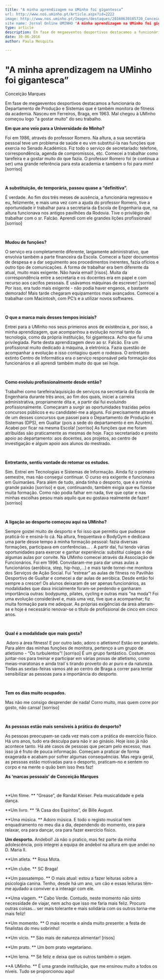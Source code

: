 ```yaml
---
title: "A minha aprendizagem na UMinho foi gigantesca”
url: http://www.nos.uminho.pt/Article.aspx?id=2222
image: http://www.nos.uminho.pt/Images/destaques/20160630185720_Conceio1.jpg
site name: Jornal Online UMINHO "A minha aprendizagem na UMinho foi gigantesca”
type: article
description: Em fase de megaeventos desportivos destacamos a funcionária do Departamento de Produção e Sistemas que é também monitora de fitness da academia. Nasceu em Ferreiros, Braga, em 1963. Mal chegou à UMinho começou logo "a gostar muito" do seu trabalho. 
date: 30-06-2016
author: Paula Mesquita

---
```

# "A minha aprendizagem na UMinho foi gigantesca”


  

 Conceição Marques

Em fase de megaeventos desportivos destacamos a funcionária do Departamento de Produção e Sistemas que é também monitora de fitness da academia. Nasceu em Ferreiros, Braga, em 1963. Mal chegou à UMinho começou logo "a gostar muito" do seu trabalho. 

**Em que ano veio para a Universidade do Minho?** 

Foi em 1986, através do professor Romero. Na altura, a sua secretária pessoal teve um problema de saúde e eu vim substituí-la nas funções que exercia no Senado Académico. Fiz todo o serviço de secretariado: telefone, correspondência, agenda de compromissos, etc. Comecei a trabalhar como tarefeira e a gostar muito do que fazia. O professor Romero foi (e continua a ser) uma grande referência para esta academia e também o foi para mim! [sorriso]

 

**A substituição, de temporária, passou quase a “definitiva”.** 

É verdade. Ao fim dos três meses de ausência, a funcionária regressou e eu, felizmente, e mais uma vez com a ajuda do professor Romero, tive a oportunidade ir trabalhar para a secretaria da Escola de Engenharia que, na altura funcionava nos antigos pavilhões da Rodovia. Tive o privilégio de trabalhar com o sr. Falcão. Aprendi com ele grandes lições profissionais! [sorriso] 

 

**Mudou de funções?** 

O serviço era completamente diferente, largamente administrativo, que envolvia também a parte financeira da Escola. Comecei a fazer documentos de despesa e a dar seguimento aos procedimentos inerentes, fazia ofícios e outro tipo de comunicações. A forma de trabalhar era bem diferente da atual, muito mais exigente. Não havia email! [risos]. Muita da correspondência entre a secretaria e os docentes era em papel e com recurso aos cacifos pessoais. E usávamos máquinas de escrever! [sorriso] Por isso, era tudo mais exigente - não podia haver enganos, e bastante demorado! Mais tarde chegaram equipamentos mais avançados. Comecei a trabalhar com Macintosh, com PC’s e a utilizar novos softwares.

 

**O que a marca mais desses tempos iniciais?** 

Entrei para a UMinho nos seus primeiros anos de existência e, por isso, a minha aprendizagem, que acompanhou a evolução normal tanto da tecnologia, como da própria instituição, foi gigantesca. Acho que fui uma privilegiada. Parte desta aprendizagem devo ao sr. Falcão. Era um profissional muito dedicado à máquina, à eletrónica. Fazia questão de acompanhar a evolução e isso contagiou quem o rodeava. O entretanto extinto Centro de Informática era o serviço responsável pela formação dos funcionários e ali aprendi também muito do que sei hoje. 

 

**Como evoluiu profissionalmente desde então?** 

Trabalhei como tarefeira/aquisição de serviços na secretaria da Escola de Engenharia durante três anos, ao fim dos quais, iniciei a carreira administrativa, propriamente dita e, a partir daí fui evoluindo profissionalmente. Começaram a surgir as oportunidades trazidas pelos concursos públicos e eu candidatei-me a alguns. Foi precisamente através de um desses concursos que passei para o Departamento de Produção e Sistemas (DPS), em Gualtar (pois a sede do departamento é em Azurém). Acabei por ficar na mesma Escola! [sorriso] As funções que me foram atribuídas são praticamente as mesmas de hoje. Faço secretariado e presto apoio ao departamento: aos docentes, aos projetos, ao centro de investigação e algum apoio aos alunos do mestrado. 

 

**Entretanto, sentiu vontade de retomar os estudos.** 

Sim. Entrei em Tecnologias e Sistemas de Informação. Ainda fiz o primeiro semestre, mas não consegui continuar. O curso era exigente e funcionava em Guimarães. Para além de tudo, ainda tinha o desporto, que é a minha grande paixão [sorriso] e que, continuando, também exigia que eu fizesse muita formação. Como não podia falhar em nada, tive que optar e nas minhas escolhas pesou mais aquilo que eu gostava realmente de fazer! [sorriso] 

 

**A ligação ao desporto começou aqui na UMinho?** 

Sempre gostei muito de desporto e foi isso que permitiu que pudesse praticá-lo e ensiná-lo cá. Na altura, frequentava o BodyGym e dedicava uma parte desse tempo à minha formação pessoal: fazia diversas formações, participava em conferências… . A partir daí, fui tendo várias oportunidades para exercer e ganhar experiência: substituí colegas e dei algumas aulas por convite. Na UMinho comecei através da Associação de Funcionários. Foi em 1996. Convidaram-me para dar umas aulas a funcionários (aeróbica, step, hip-hop,…) e mais tarde tornei-me monitora dos Serviços de Ação Social. Fui “estrear” as aulas de fitness no Pavilhão Desportivo de Gualtar e comecei a dar aulas de aeróbica. Desde então foi sempre a crescer! Os alunos deixaram de ser apenas funcionários, as modalidades que dava inicialmente foram-se perdendo e ganharam importância outras: bodypump, pilates, cycling e outras mais “na moda”! Foi uma evolução considerável e, mais uma vez, tive que a acompanhar; fiz muita formação para me adequar. As próprias exigências da área alteram-se e hoje é necessário renovar-se o título de profissional de cinco em cinco anos.

 

**Qual é a modalidade que mais gosta?** 

 Adoro a área fitness! E por outro lado, adoro o atletismo! Estão em paralelo. Para além das minhas funções de monitora, pertenço a um grupo de atletismo - “Os turbulentos”! [sorriso] É um grupo fantástico. Costumamos juntar-nos para treinar e participar em várias provas de atletismo, como meias-maratonas e ainda trail´s tirando proveito do ar puro e da natureza. Todas as sextas-feiras vamos até ao centro de Braga a correr para tentar sensibilizar as pessoas para a importância do desporto. 

 

**Tem os dias muito ocupados.** 

Mas não me consigo desprender de nada! Corro muito, mas quem corre por gosto, não cansa! [sorriso] 

 

**As pessoas estão mais sensíveis à prática do desporto?** 

As pessoas preocupam-se cada vez mais com a prática do exercício físico. Há uns anos, tudo era desculpa para não ir ao ginásio. Hoje isso já não acontece tanto. Há até casos de pessoas que pecam pelo excesso, mas isso já é fruto de pouca informação. Começam a praticar de forma exagerada e acabam por sofrer algumas consequências. Mas regra geral, as pessoas estão motivadas para o desporto, praticam-no e sentem no corpo e na mente o quão bem isso lhes faz!

**As ‘marcas pessoais’ de Conceição Marques** 

 

**Um filme. ** “Grease”, de Randal Kleiser. Pela musicalidade e pela dança. 

**Um livro. ** “A Casa dos Espíritos”, de Bille August.

**Uma música. ** Adoro música. E todo o registo musical tem enquadramento no meu dia a dia, dependendo do momento, ora para relaxar, ora para dançar, ora para fazer exercício físico.

**Um desporto.**  Andebol! Já não o pratico, mas fez parte da minha adolescência, pois integrei a equipa de andebol na altura em que andei no D. Maria II.

**Um atleta. ** Rosa Mota.

**Um clube. ** SC Braga!

**Um passatempo. ** O mais atual: estou a fazer leituras sobre a psicologia canina. Tenho, desde há um ano, um cão e essas leituras têm-me ajudado a conviver e a interagir com ele.

**Uma viagem. ** Cabo Verde. Contudo, neste momento não sinto necessidade de viajar, nem acho que isso me faria mais feliz. Procuro outras coisas… ser mais tolerante e mais solidária com os outros torna-me mais feliz!

**Um momento. ** O mais recente e ainda muito presente: a festa de finalistas do meu sobrinho!

**Um vício. ** São mais de natureza alimentar! [risos]

**Um prato. ** Um bom prato vegetariano.

**Um lema. ** Sê feliz e deixa que os outros também o sejam.

**A UMinho. ** É uma grande instituição, que me ensinou muito a todos os níveis. Tudo se proporcionou aqui!
 

 

